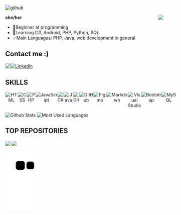![github](https://user-images.githubusercontent.com/85965282/149160327-eed873d6-aa34-43fe-ad97-501f05397116.png)

 
**she/her**
<img align="right" src="https://user-images.githubusercontent.com/85965282/149155028-421df241-3b9b-4959-b089-02e94ca326f2.gif">
- 📝Beginner at programming
- 🎯Learning C#, Android, PHP, Python, SQL
- ✅Main Languages: PHP, Java, web development in general




## Contact me :)
<div>
<p align="center" style="display: flex;">
 <a href = "mailto:valenpschool@gmail.com"><img src="https://img.shields.io/badge/-Gmail-%23333?style=for-the-badge&logo=gmail&logoColor=white" target="_blank"></a>
<a href="www.linkedin.com/in/valentinacprado"><img src="https://img.shields.io/badge/LinkedIn-0077B5?style=for-the-badge&logo=linkedin&logoColor=white" alt="Linkedin"/></a>
</p>
 </div>

## SKILLS
<p align="center" style="display: flex;">
 <img src="https://img.shields.io/badge/html5%20-%23E34F26.svg?&style=for-the-badge&logo=html5&logoColor=white" alt="HTML"/>
  <img src="https://img.shields.io/badge/css3%20-%231572B6.svg?&style=for-the-badge&logo=css3&logoColor=white" alt="CSS"/>
  <img src="https://img.shields.io/badge/PHP-777BB4?style=for-the-badge&logo=php&logoColor=white" alt="PHP">
  <img src="https://img.shields.io/badge/javascript%20-%23323330.svg?&style=for-the-badge&logo=javascript&logoColor=%23F7DF1E" alt="JavaScript"/>
  <img src="https://img.shields.io/badge/C%23-239120?style=for-the-badge&logo=c-sharp&logoColor=white" alt="C#"/>
  <img src="https://img.shields.io/badge/java-%23ED8B00.svg?&style=for-the-badge&logo=java&logoColor=white" alt="Java"/>
  <img src="https://img.shields.io/badge/git%20-%23F05033.svg?&style=for-the-badge&logo=git&logoColor=white" alt="Git"/>
  <img src="https://img.shields.io/badge/github%20-%23121011.svg?&style=for-the-badge&logo=github&logoColor=white" alt="GitHub"/>
  <img src="https://img.shields.io/badge/figma%20-%23F24E1E.svg?&style=for-the-badge&logo=figma&logoColor=white" alt="Figma"/>
  <img src ="https://img.shields.io/badge/Markdown-000000?style=for-the-badge&logo=markdown&logoColor=white" alt="Markdown" />
  <img src="https://img.shields.io/badge/Visual_Studio-5C2D91?style=for-the-badge&logo=visual%20studio&logoColor=white" alt="Visual Studio">
  <img src="https://img.shields.io/badge/Bootstrap-563D7C?style=for-the-badge&logo=bootstrap&logoColor=white" alt="Bootstrap">
 <img src="https://img.shields.io/badge/MySQL-00000F?style=for-the-badge&logo=mysql&logoColor=white" alt="MySQL">
</p>

 ![Github Stats](https://github-readme-stats.vercel.app/api/?username=valencprado&t&show_icons=true&title_color=ffd100&icon_color=ffd100&text_color=fff&bg_color=000)
 ![Most Used Languages](https://github-readme-stats.vercel.app/api/top-langs/?username=valencprado&layout=compact&langs_count=12&title_color=ffd100&icon_color=ffd100&text_color=fff&bg_color=000)
## TOP REPOSITORIES
<a href="https://github.com/valencprado/LojaPHP">
   <img align="center" src="https://github-readme-stats.vercel.app/api/pin/?username=valencprado&repo=lojaPHP&title_color=ffd100&icon_color=ffd100&text_color=fff&bg_color=000" />
 </a>
 <a href="https://github.com/valencprado/python-exercises">
   <img align="center" src="https://github-readme-stats.vercel.app/api/pin/?username=valencprado&repo=python-exercises&&title_color=ffd100&icon_color=ffd100&text_color=fff&bg_color=000" />
 </a>
 
 
 
  ![Snake animation](https://github.com/valencprado/valencprado/blob/output/github-contribution-grid-snake.svg)

